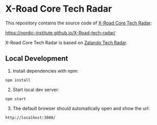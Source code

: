 # X-Road Core Tech Radar

This repository contains the source code of [X-Road Core Tech
Radar](https://nordic-institute.github.io/X-Road-tech-radar/):

https://nordic-institute.github.io/X-Road-tech-radar/

X-Road Core Tech Radar is based on [Zalando Tech Radar](https://github.com/zalando/tech-radar).

## Local Development

1. Install dependencies with npm:

```
npm install
```

2. Start local dev server:

```
npm start
```

3. The default browser should automatically open and show the url:

```
http://localhost:3000/
```
